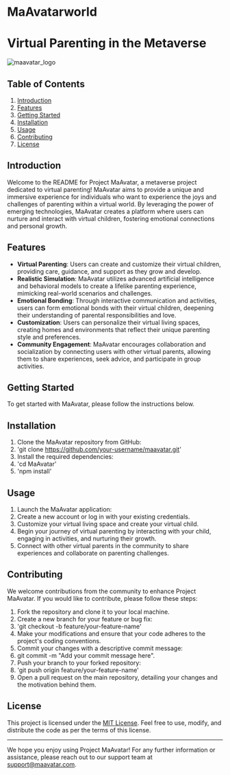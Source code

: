 # MaAvatarworld
# Virtual Parenting in the Metaverse

![maavatar_logo](https://github.com/MaAvatarworld/MaAvatarworld/assets/139352551/72bf0202-937a-48ec-842d-2a1ccc7ccfd8)



## Table of Contents
1. [Introduction](#introduction)
2. [Features](#features)
3. [Getting Started](#getting-started)
4. [Installation](#installation)
5. [Usage](#usage)
6. [Contributing](#contributing)
7. [License](#license)

## Introduction
Welcome to the README for Project MaAvatar, a metaverse project dedicated to virtual parenting! MaAvatar aims to provide a unique and immersive experience for individuals who want to experience the joys and challenges of parenting within a virtual world. By leveraging the power of emerging technologies, MaAvatar creates a platform where users can nurture and interact with virtual children, fostering emotional connections and personal growth.

## Features
- **Virtual Parenting**: Users can create and customize their virtual children, providing care, guidance, and support as they grow and develop.
- **Realistic Simulation**: MaAvatar utilizes advanced artificial intelligence and behavioral models to create a lifelike parenting experience, mimicking real-world scenarios and challenges.
- **Emotional Bonding**: Through interactive communication and activities, users can form emotional bonds with their virtual children, deepening their understanding of parental responsibilities and love.
- **Customization**: Users can personalize their virtual living spaces, creating homes and environments that reflect their unique parenting style and preferences.
- **Community Engagement**: MaAvatar encourages collaboration and socialization by connecting users with other virtual parents, allowing them to share experiences, seek advice, and participate in group activities.

## Getting Started
To get started with MaAvatar, please follow the instructions below.

## Installation
1. Clone the MaAvatar repository from GitHub:
2. 'git clone https://github.com/your-username/maavatar.git'
3. Install the required dependencies:
4. 'cd MaAvatar'
5. 'npm install'

   
## Usage
1. Launch the MaAvatar application:
2. Create a new account or log in with your existing credentials.
3. Customize your virtual living space and create your virtual child.
4. Begin your journey of virtual parenting by interacting with your child, engaging in activities, and nurturing their growth.
5. Connect with other virtual parents in the community to share experiences and collaborate on parenting challenges.

## Contributing
We welcome contributions from the community to enhance Project MaAvatar. If you would like to contribute, please follow these steps:
1. Fork the repository and clone it to your local machine.
2. Create a new branch for your feature or bug fix:
3. 'git checkout -b feature/your-feature-name'
4. Make your modifications and ensure that your code adheres to the project's coding conventions.
5. Commit your changes with a descriptive commit message:
6. git commit -m "Add your commit message here".
7. Push your branch to your forked repository:
8. 'git push origin feature/your-feature-name'
9. Open a pull request on the main repository, detailing your changes and the motivation behind them.

## License
This project is licensed under the [MIT License](LICENSE). Feel free to use, modify, and distribute the code as per the terms of this license.

---
We hope you enjoy using Project MaAvatar! For any further information or assistance, please reach out to our support team at support@maavatar.com.




   


